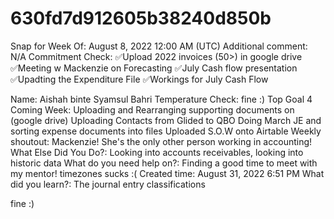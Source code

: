 # 630fd7d912605b38240d850b

Snap for Week Of: August 8, 2022 12:00 AM (UTC)
Additional comment: N/A
Commitment Check: ✅Upload 2022 invoices (50>) in google drive 
✅Meeting w Mackenzie on Forecasting 
✅July Cash flow presentation 
✅Upadting the Expenditure File 
✅Workings for July Cash Flow 

Name: Aishah binte Syamsul Bahri
Temperature Check: fine :) 
Top Goal 4 Coming Week: Uploading and Rearranging supporting documents on (google drive)
Uploading Contacts from Glided to QBO 
Doing March JE and sorting expense documents into files 
Uploaded S.O.W onto Airtable 
Weekly shoutout: Mackenzie! She's the only other person working in accounting! 
What Else Did You Do?: Looking into accounts receivables, looking into historic data 
What do you need help on?: Finding a good time to meet with my mentor! timezones sucks :( 
Created time: August 31, 2022 6:51 PM
What did you learn?: The journal entry classifications

fine :)